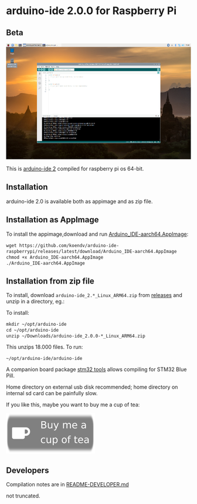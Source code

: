 # arduino-ide 2.0.0 for Raspberry Pi

## Beta

[![arduino ide 2.0](images/screenshot_small.jpg)](https://github.com/koendv/arduino-ide-raspberrypi/raw/main/images/screenshot.png)


This is [arduino-ide 2](https://github.com/arduino/arduino-ide) compiled for raspberry pi os 64-bit.

## Installation

arduino-ide 2.0 is available both as appimage and as zip file.

## Installation as AppImage


To install the appimage,download and run [Arduino_IDE-aarch64.AppImage](https://github.com/koendv/arduino-ide-raspberrypi/releases/latest/download/Arduino_IDE-aarch64.AppImage):

```
wget https://github.com/koendv/arduino-ide-raspberrypi/releases/latest/download/Arduino_IDE-aarch64.AppImage
chmod +x Arduino_IDE-aarch64.AppImage
./Arduino_IDE-aarch64.AppImage
```

## Installation from zip file

To install, download `arduino-ide_2.*_Linux_ARM64.zip` from [releases](https://github.com/koendv/arduino-ide-raspberrypi/releases/latest) and unzip in a directory, eg.:

To install:

```
mkdir ~/opt/arduino-ide
cd ~/opt/arduino-ide
unzip ~/Downloads/arduino-ide_2.0.0-*_Linux_ARM64.zip
```
This unzips 18.000 files.
To run:

```
~/opt/arduino-ide/arduino-ide
```

A companion board package [stm32 tools](https://github.com/koendv/Arduino_Tools) allows compiling for STM32 Blue Pill.

Home directory on external usb disk recommended; home directory on internal sd card can be painfully slow.



If you like this, maybe you want to buy me a cup of tea:

[![ko-fi](images/kofibutton.svg)](https://ko-fi.com/Q5Q03LPDQ)

## Developers

Compilation notes are in [README-DEVELOPER.md](README-DEVELOPER.md)

not truncated.
